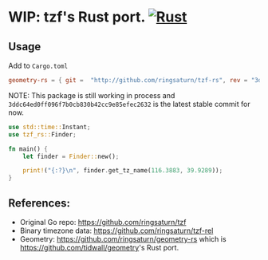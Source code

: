 # WIP: tzf's Rust port. [![Rust](https://github.com/ringsaturn/tzf-rs/actions/workflows/rust.yml/badge.svg)](https://github.com/ringsaturn/tzf-rs/actions/workflows/rust.yml)

## Usage

Add to `Cargo.toml`

```toml
geometry-rs = { git =  "http://github.com/ringsaturn/tzf-rs", rev = "3ddc64ed0ff096f7b0cb830b42cc9e85efec2632"}
```

NOTE: This package is still working in process and `3ddc64ed0ff096f7b0cb830b42cc9e85efec2632`
is the latest stable commit for now.

```rust
use std::time::Instant;
use tzf_rs::Finder;

fn main() {
    let finder = Finder::new();

    print!("{:?}\n", finder.get_tz_name(116.3883, 39.9289));
}
```

## References:

- Original Go repo: <https://github.com/ringsaturn/tzf>
- Binary timezone data: <https://github.com/ringsaturn/tzf-rel>
- Geometry: <https://github.com/ringsaturn/geometry-rs>
  which is <https://github.com/tidwall/geometry>'s Rust port.
